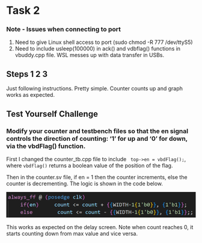 # Task 2
### Note - Issues when connecting to port
1. Need to give Linux shell access  to port (sudo chmod -R 777 /dev/ttyS5)
2. Need to include usleep(100000) in ack() and vdbflag() functions in vbuddy.cpp file. WSL messes up with data transfer in USBs.

## Steps 1 2 3
Just following instructions. Pretty simple. Counter counts up and graph works as expected.

## Test Yourself Challenge
### Modify your counter and testbench files so that the en signal controls the direction of counting: ‘1’ for up and ‘0’ for down, via the vbdFlag() function.

First I changed the counter_tb.cpp file to include ` top->en = vbdFlag();`, where `vbdflag()` returns a boolean value of the position of the flag.

Then in the counter.sv file, if en = 1 then the counter increments, else the counter is decrementing. The logic is shown in the code below.

![code](t2images/chal-code.png)

This works as expected on the delay screen. Note when count reaches 0, it starts counting down from max value and vice versa.